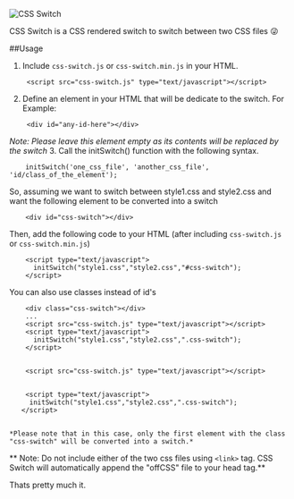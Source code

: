 ![CSS Switch](https://raw.githubusercontent.com/maruthip25/css-switch/master/head.png)

CSS Switch is a CSS rendered switch to switch between two CSS files :stuck_out_tongue_winking_eye:

##Usage

1. Include `css-switch.js` or `css-switch.min.js` in your HTML.

        <script src="css-switch.js" type="text/javascript"></script>
2. Define an element in your HTML that will be dedicate to the switch. For Example:

        <div id="any-id-here"></div>
*Note: Please leave this element empty as its contents will be replaced by the switch*
3. Call the initSwitch() function with the following syntax.

        initSwitch('one_css_file', 'another_css_file', 'id/class_of_the_element');
So, assuming we want to switch between style1.css and style2.css and want the following element to be converted into a switch

        <div id="css-switch"></div>
Then, add the following code to your HTML (after including `css-switch.js` or `css-switch.min.js`)

        <script type="text/javascript">
          initSwitch("style1.css","style2.css","#css-switch");
        </script>
You can also use classes instead of id's

        <div class="css-switch"></div>
        ...
        <script src="css-switch.js" type="text/javascript"></script>
        <script type="text/javascript">
          initSwitch("style1.css","style2.css",".css-switch");
        </script>


        <script src="css-switch.js" type="text/javascript"></script>


        <script type="text/javascript">
         initSwitch("style1.css","style2.css",".css-switch");
       </script>


    *Please note that in this case, only the first element with the class "css-switch" will be converted into a switch.*

** Note: Do not include either of the two css files using `<link>` tag. CSS Switch will automatically append the "offCSS" file to your head tag.**

Thats pretty much it.
